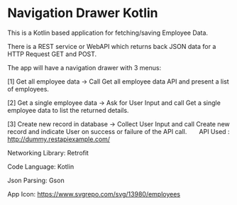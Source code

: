 # Navigation Drawer Kotlin

This is a Kotlin based application for fetching/saving Employee Data.

There is a REST service or WebAPI which returns back JSON data for a HTTP Request GET and POST.

The app will have a navigation drawer with 3 menus: 

[1] Get all employee data  -> Call Get all employee data API and present a list of employees.

[2] Get a single employee data -> Ask for User Input and call Get a single employee data to list the returned details.

[3] Create new record in database -> Collect User Input and call Create new record and indicate User on success or failure of the API call.
     
API Used : http://dummy.restapiexample.com/

Networking Library: Retrofit

Code Language: Kotlin

Json Parsing: Gson

App Icon: https://www.svgrepo.com/svg/13980/employees
